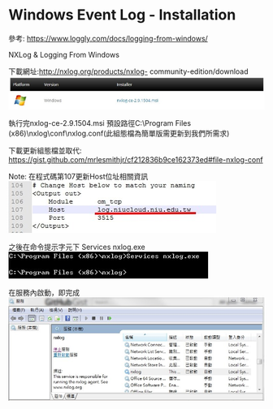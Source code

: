 # Windows Event Log - Installation
參考: https://www.loggly.com/docs/logging-from-windows/

NXLog & Logging From Windows

下載網址:http://nxlog.org/products/nxlog-
community-edition/download
![](nxlog01.jpg)

執行完nxlog-ce-2.9.1504.msi
預設路徑C:\Program Files (x86)\nxlog\conf\nxlog.conf(此組態檔為簡單版需更新到我們所需求)

下載更新組態檔並取代: https://gist.github.com/mrlesmithjr/cf212836b9ce162373ed#file-nxlog-conf

Note:
在程式碼第107更新Host位址相關資訊
![](nxlog02.jpg)

之後在命令提示字元下
Services nxlog.exe
![](nxlog03.jpg)

在服務內啟動，即完成
![](nxlog04.jpg)
